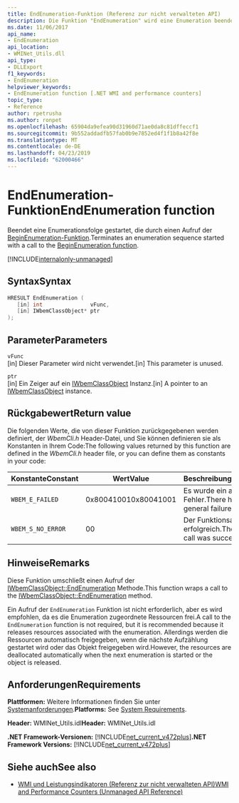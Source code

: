 ```yaml
---
title: EndEnumeration-Funktion (Referenz zur nicht verwalteten API)
description: Die Funktion "EndEnumeration" wird eine Enumeration beendet.
ms.date: 11/06/2017
api_name:
- EndEnumeration
api_location:
- WMINet_Utils.dll
api_type:
- DLLExport
f1_keywords:
- EndEnumeration
helpviewer_keywords:
- EndEnumeration function [.NET WMI and performance counters]
topic_type:
- Reference
author: rpetrusha
ms.author: ronpet
ms.openlocfilehash: 65904da9efea90d31960d71ae0da8c81dffeccf1
ms.sourcegitcommit: 9b552addadfb57fab0b9e7852ed4f1f1b8a42f8e
ms.translationtype: MT
ms.contentlocale: de-DE
ms.lasthandoff: 04/23/2019
ms.locfileid: "62000466"
---
```

# <a name="endenumeration-function"></a><span data-ttu-id="f792e-103">EndEnumeration-Funktion</span><span class="sxs-lookup"><span data-stu-id="f792e-103">EndEnumeration function</span></span>

<span data-ttu-id="f792e-104">Beendet eine Enumerationsfolge gestartet, die durch einen Aufruf der [BeginEnumeration-Funktion](beginenumeration.md).</span><span class="sxs-lookup"><span data-stu-id="f792e-104">Terminates an enumeration sequence started with a call to the [BeginEnumeration function](beginenumeration.md).</span></span>

[!INCLUDE[internalonly-unmanaged](../../../../includes/internalonly-unmanaged.md)]

## <a name="syntax"></a><span data-ttu-id="f792e-105">Syntax</span><span class="sxs-lookup"><span data-stu-id="f792e-105">Syntax</span></span>

```cpp
HRESULT EndEnumeration (
   [in] int               vFunc,
   [in] IWbemClassObject* ptr
);
```

## <a name="parameters"></a><span data-ttu-id="f792e-106">Parameter</span><span class="sxs-lookup"><span data-stu-id="f792e-106">Parameters</span></span>

`vFunc`\
<span data-ttu-id="f792e-107">[in] Dieser Parameter wird nicht verwendet.</span><span class="sxs-lookup"><span data-stu-id="f792e-107">[in] This parameter is unused.</span></span>

`ptr`\
<span data-ttu-id="f792e-108">[in] Ein Zeiger auf ein [IWbemClassObject](/windows/desktop/api/wbemcli/nn-wbemcli-iwbemclassobject) Instanz.</span><span class="sxs-lookup"><span data-stu-id="f792e-108">[in] A pointer to an [IWbemClassObject](/windows/desktop/api/wbemcli/nn-wbemcli-iwbemclassobject) instance.</span></span>

## <a name="return-value"></a><span data-ttu-id="f792e-109">Rückgabewert</span><span class="sxs-lookup"><span data-stu-id="f792e-109">Return value</span></span>

<span data-ttu-id="f792e-110">Die folgenden Werte, die von dieser Funktion zurückgegebenen werden definiert, der *WbemCli.h* Header-Datei, und Sie können definieren sie als Konstanten in Ihrem Code:</span><span class="sxs-lookup"><span data-stu-id="f792e-110">The following values returned by this function are defined in the *WbemCli.h* header file, or you can define them as constants in your code:</span></span>

|<span data-ttu-id="f792e-111">Konstante</span><span class="sxs-lookup"><span data-stu-id="f792e-111">Constant</span></span>  |<span data-ttu-id="f792e-112">Wert</span><span class="sxs-lookup"><span data-stu-id="f792e-112">Value</span></span>  |<span data-ttu-id="f792e-113">Beschreibung</span><span class="sxs-lookup"><span data-stu-id="f792e-113">Description</span></span>  |
|---------|---------|---------|
|`WBEM_E_FAILED` | <span data-ttu-id="f792e-114">0x80041001</span><span class="sxs-lookup"><span data-stu-id="f792e-114">0x80041001</span></span> | <span data-ttu-id="f792e-115">Es wurde ein allgemeiner Fehler.</span><span class="sxs-lookup"><span data-stu-id="f792e-115">There has been a general failure.</span></span> |
|`WBEM_S_NO_ERROR` | <span data-ttu-id="f792e-116">0</span><span class="sxs-lookup"><span data-stu-id="f792e-116">0</span></span> | <span data-ttu-id="f792e-117">Der Funktionsaufruf war erfolgreich.</span><span class="sxs-lookup"><span data-stu-id="f792e-117">The function call was successful.</span></span>  |

## <a name="remarks"></a><span data-ttu-id="f792e-118">Hinweise</span><span class="sxs-lookup"><span data-stu-id="f792e-118">Remarks</span></span>

<span data-ttu-id="f792e-119">Diese Funktion umschließt einen Aufruf der [IWbemClassObject::EndEnumeration](/windows/desktop/api/wbemcli/nn-wbemcli-iwbemclassobject) Methode.</span><span class="sxs-lookup"><span data-stu-id="f792e-119">This function wraps a call to the [IWbemClassObject::EndEnumeration](/windows/desktop/api/wbemcli/nn-wbemcli-iwbemclassobject) method.</span></span>

<span data-ttu-id="f792e-120">Ein Aufruf der `EndEnumeration` Funktion ist nicht erforderlich, aber es wird empfohlen, da es die Enumeration zugeordnete Ressourcen frei.</span><span class="sxs-lookup"><span data-stu-id="f792e-120">A call to the `EndEnumeration` function is not required, but it is recommended because it releases resources associated with the enumeration.</span></span> <span data-ttu-id="f792e-121">Allerdings werden die Ressourcen automatisch freigegeben, wenn die nächste Aufzählung gestartet wird oder das Objekt freigegeben wird.</span><span class="sxs-lookup"><span data-stu-id="f792e-121">However, the resources are deallocated automatically when the next enumeration is started or the object is released.</span></span>

## <a name="requirements"></a><span data-ttu-id="f792e-122">Anforderungen</span><span class="sxs-lookup"><span data-stu-id="f792e-122">Requirements</span></span>

<span data-ttu-id="f792e-123">**Plattformen:** Weitere Informationen finden Sie unter [Systemanforderungen](../../../../docs/framework/get-started/system-requirements.md).</span><span class="sxs-lookup"><span data-stu-id="f792e-123">**Platforms:** See [System Requirements](../../../../docs/framework/get-started/system-requirements.md).</span></span>

<span data-ttu-id="f792e-124">**Header:** WMINet_Utils.idl</span><span class="sxs-lookup"><span data-stu-id="f792e-124">**Header:** WMINet_Utils.idl</span></span>

<span data-ttu-id="f792e-125">**.NET Framework-Versionen:** [!INCLUDE[net_current_v472plus](../../../../includes/net-current-v472plus.md)]</span><span class="sxs-lookup"><span data-stu-id="f792e-125">**.NET Framework Versions:** [!INCLUDE[net_current_v472plus](../../../../includes/net-current-v472plus.md)]</span></span>

## <a name="see-also"></a><span data-ttu-id="f792e-126">Siehe auch</span><span class="sxs-lookup"><span data-stu-id="f792e-126">See also</span></span>

- [<span data-ttu-id="f792e-127">WMI und Leistungsindikatoren (Referenz zur nicht verwalteten API)</span><span class="sxs-lookup"><span data-stu-id="f792e-127">WMI and Performance Counters (Unmanaged API Reference)</span></span>](index.md)